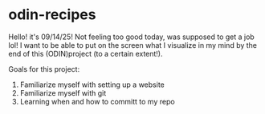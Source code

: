 # odin-recipes

Hello! it's 09/14/25!
Not feeling too good today, was supposed to get a job lol!
I want to be able to put on the screen what I visualize in my mind by the end of this (ODIN)project (to a certain extent!).

Goals for this project:
1. Familiarize myself with setting up a website
2. Familiarize myself with git 
3. Learning when and how to committ to my repo
